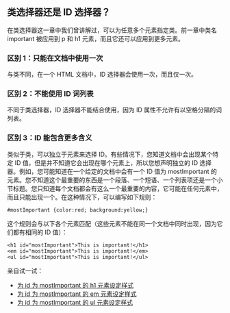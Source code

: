 ## 类选择器还是 ID 选择器？

在类选择器这一章中我们曾讲解过，可以为任意多个元素指定类。前一章中类名 important 被应用到 p 和 h1 元素，而且它还可以应用到更多元素。

### 区别 1：只能在文档中使用一次

与类不同，在一个 HTML 文档中，ID 选择器会使用一次，而且仅一次。

### 区别 2：不能使用 ID 词列表

不同于类选择器，ID 选择器不能结合使用，因为 ID 属性不允许有以空格分隔的词列表。

### 区别 3：ID 能包含更多含义

类似于类，可以独立于元素来选择 ID。有些情况下，您知道文档中会出现某个特定 ID 值，但是并不知道它会出现在哪个元素上，所以您想声明独立的 ID 选择器。例如，您可能知道在一个给定的文档中会有一个 ID 值为 mostImportant 的元素。您不知道这个最重要的东西是一个段落、一个短语、一个列表项还是一个小节标题。您只知道每个文档都会有这么一个最重要的内容，它可能在任何元素中，而且只能出现一个。在这种情况下，可以编写如下规则：

```
#mostImportant {color:red; background:yellow;}
```

这个规则会与以下各个元素匹配（这些元素不能在同一个文档中同时出现，因为它们都有相同的 ID 值）：

```
<h1 id="mostImportant">This is important!</h1>
<em id="mostImportant">This is important!</em>
<ul id="mostImportant">This is important!</ul>
```

亲自试一试：

- [为 id 为 mostImportant 的 h1 元素设定样式](http://www.w3school.com.cn/tiy/t.asp?f=csse_selector_id_h1)
- [为 id 为 mostImportant 的 em 元素设定样式](http://www.w3school.com.cn/tiy/t.asp?f=csse_selector_id_em)
- [为 id 为 mostImportant 的 ul 元素设定样式](http://www.w3school.com.cn/tiy/t.asp?f=csse_selector_id_ul)